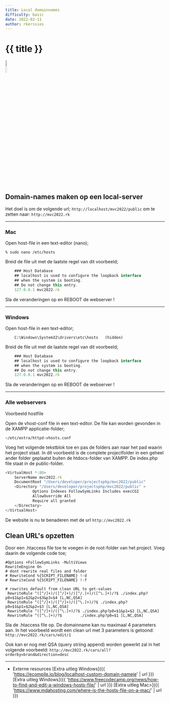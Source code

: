 ```yaml
---
title: Local domainnames
difficulty: basic
date: 2022-02-11
author: rkerssies
---
```


# {{ title }}
<img src="{{ '/_assets/themas/webserver.png' | url }}" style="width:10%;">


## Domain-names maken op een local-server
Het doel is om de volgende url;
```http://localhost/mvc2022/public```
om te zetten naar:
```http://mvc2022.rk```

____________________________________
### Mac
Open host-file in een text-editor (nano);
```shell
% sudo nano /etc/hosts
````
Breid de file uit met de laatste regel van dit voorbeeld;
```javascript
    ### Host Database
    ## localhost is used to configure the loopback interface
    ## when the system is booting.
    ## Do not change this entry.
    127.0.0.1 mvc2022.rk
```
Sla de veranderingen op en REBOOT de webserver !
____________________________________
### Windows
Open host-file in een text-editor; 
```shell
    C:\Windows\System32\drivers\etc\hosts   (hidden)
```

Breid de file uit met de laatste regel van dit voorbeeld;
```javascript
    ### Host Database
    ## localhost is used to configure the loopback interface
    ## when the system is booting.
    ## Do not change this entry.
    127.0.0.1 mvc2022.rk
```
Sla de veranderingen op en REBOOT de webserver !

____________________________________
### Alle webservers
Voorbeeld hostfile 

Open de vhost-conf file in een text-editor. 
De file kan worden gevonden in de XAMPP applicatie-folder;
```shell
~/etc/extra/httpd-vhosts.conf
```
Voeg het volgende tekstblok toe en pas de folders aan naar het pad waarin het project staat.
In dit voorbeeld is de complete projectfolder in een geheel ander folder geplaatst buiten de htdocs-folder van XAMPP.
De index.php file staat in de public-folder.
```javascript
<VirtualHost *:80>
    ServerName mvc2022.rk
    DocumentRoot "/Users/developer/projectsphp/mvc2022/public"
    <Directory "/Users/developer/projectsphp/mvc2022/public" >
            Options Indexes FollowSymLinks Includes execCGI
            AllowOverride All
            Require all granted
    </Directory>
</VirtualHost>
```

De website is nu te benaderen met de url ```http://mvc2022.rk```

## Clean URL's opzetten

Door een .htaccess file toe te voegen in de root-folder van het project.
Voeg daarin de volgende code toe;
```shell
#Options +FollowSymLinks -MultiViews
RewriteEngine On
# dont rewrite real files and folder
# RewriteCond %{SCRIPT_FILENAME} !-d
# RewriteCond %{SCRIPT_FILENAME} !-f

# rewrites default from clean URL to get-values
 RewriteRule ^([^/]+)/([^/]+)/([^/.]+)/([^\.]+)/?$ ./index.php?p0=$1&p1=$2&p2=$3&p3=$4 [L,NC,QSA]
 RewriteRule ^([^/]+)/([^/]+)/([^\.]+)/?$ ./index.php?p0=$1&p1=$2&p2=$3 [L,NC,QSA]
 RewriteRule ^([^/]+)/([^\.]+)/?$ ./index.php?p0=$1&p1=$2 [L,NC,QSA]
 RewriteRule ^([^\.]+)/?$        ./index.php?p0=$1 [L,NC,QSA]

```
Sla de .htaccess file op.
De domainname kan nu maximaal 4 parameters aan.
In het voorbeeld wordt een clean url met 3 parameters is getoond:
```http://mvc2022.rk/cars/edit/1```

Ook kan er nog met QSA (query striing append) worden gewerkt zal in het volgende voorbeeld:
```http://mvc2022.rk/cars/all?orderby=brand&direction=desc```
________________________________
* Externe resources
[Extra uitleg Windows]({{ 'https://ecompile.io/blog/localhost-custom-domain-nameje' | url }}) 
[Extra uitleg Windows]({{ 'https://www.freecodecamp.org/news/how-to-find-and-edit-a-windows-hosts-file/' | url }}) 
[Extra uitleg Mac>]({{ 'https://www.mdahosting.com/where-is-the-hosts-file-on-a-mac/' | url }}) 
